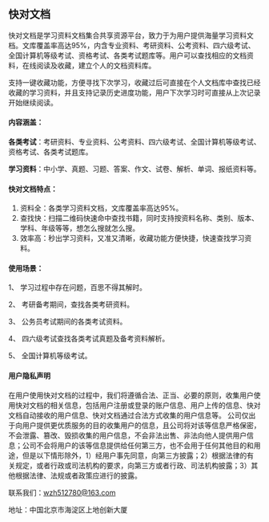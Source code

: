 ## 快对文档

快对文档是学习资料文档集合共享资源平台，致力于为用户提供海量学习资料文档。文库覆盖率高达95%，内含专业资料、考研资料、公考资料、四六级考试、全国计算机等级考试、资格考试、各类考试题库等。用户可以查找相应的文档资料，在线阅读及收藏，建立个人的文档资料库。

支持一键收藏功能，方便寻找下次学习，收藏过后可直接在个人文档库中查找已经收藏的学习资料，并且支持记录历史进度功能，用户下次学习时可直接从上次记录开始继续阅读。

#### 内容涵盖：

**各类考试**：考研资料、专业资料、公考资料、四六级考试、全国计算机等级考试、资格考试、各类考试题库。

**学习资料**：中小学、真题、习题、答案、作文、试卷、解析、单词、报纸资料等。

#### 快对文档特点：

1. 资料全：各类学习资料文档，文库覆盖率高达95%。
2.  查找快：扫描二维码快速命中查找书籍，同时支持按资料名称、类别、版本、学科、年级等等，想怎么搜就怎么搜。
3.  效率高：秒出学习资料，又准又清晰，收藏功能方便快捷，快速查找学习资料。

#### 使用场景：

1、 学习过程中存在问题，百思不得其解时。

2、 考研备考期间，查找各类考研资料。

3、 公务员考试期间的各类考试资料。

4、 四六级考试查找各类考试真题及备考资料解析。

5、 全国计算机等级考试。

#### 用户隐私声明

在用户使用快对文档的过程中，我们将遵循合法、正当、必要的原则，收集用户使用快对文档的相关信息，包括用户注册或登录的账户信息、用户上传的信息、快对文档自动接收的用户信息、快对文档通过合法方式收集的用户信息等。
公司仅出于向用户提供更优质服务的目的收集用户的信息，且公司将对该等信息严格保密，不会泄露、篡改、毁损收集的用户信息，不会非法出售、非法向他人提供用户信息；公司不会将用户的该等信息提供给任何第三方，也不会用于任何其他目的和用途，但是以下情形除外，1）经用户事先同意，向第三方披露；2）根据法律的有关规定，或者行政或司法机构的要求，向第三方或者行政、司法机构披露；3）其他根据法律、法规或者政策应进行的披露。

联系我们：wzh512780@163.com

地址：中国北京市海淀区上地创新大厦
